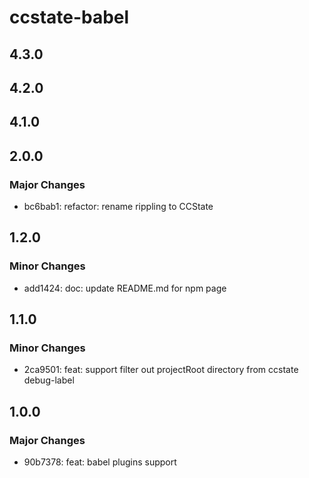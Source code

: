 # ccstate-babel

## 4.3.0

## 4.2.0

## 4.1.0

## 2.0.0

### Major Changes

- bc6bab1: refactor: rename rippling to CCState

## 1.2.0

### Minor Changes

- add1424: doc: update README.md for npm page

## 1.1.0

### Minor Changes

- 2ca9501: feat: support filter out projectRoot directory from ccstate debug-label

## 1.0.0

### Major Changes

- 90b7378: feat: babel plugins support
